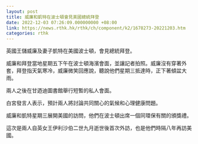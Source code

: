 ```yaml
---
layout: post
title: 威廉和凱特在波士頓會見美國總統拜登
date: 2022-12-03 07:26:09.000000000 +08:00
link: https://news.rthk.hk/rthk/ch/component/k2/1678273-20221203.htm
categories: rthk
---
```


英國王儲威廉及妻子凱特在美國波士頓，會見總統拜登。

威廉和拜登當地星期五下午在波士頓海濱會面，並讓記者拍照。威廉沒有穿著外套，拜登指天氣寒冷，威廉微笑回應說，聽說他們星期三抵達時，正下著傾盆大雨。

兩人之後在甘迺迪圖書館舉行短暫的私人會面。

白宮發言人表示，預計兩人將討論共同關心的氣候和心理健康問題。

威廉和凱特星期三展開美國的訪問，他們在波士頓出席一個同環保有關的頒獎禮。

這次是兩人自英女王伊利沙伯二世九月逝世後首次外訪，也是他們時隔八年再訪美國。

